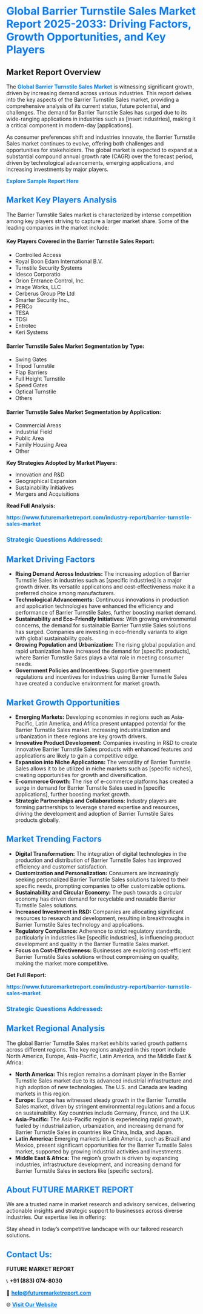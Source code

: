 <h1 style="color: #007BFF;">Global Barrier Turnstile Sales Market Report 2025-2033: Driving Factors, Growth Opportunities, and Key Players</h1>

<section id="overview">
<h2>Market Report Overview</h2>
<p>The <a href="https://www.futuremarketreport.com/industry-report/barrier-turnstile-sales-market" style="color: #007BFF; text-decoration: none;"><strong>Global Barrier Turnstile Sales Market</strong></a> is witnessing significant growth, driven by increasing demand across various industries. This report delves into the key aspects of the Barrier Turnstile Sales market, providing a comprehensive analysis of its current status, future potential, and challenges. The demand for Barrier Turnstile Sales has surged due to its wide-ranging applications in industries such as [insert industries], making it a critical component in modern-day [applications].</p>
<p>As consumer preferences shift and industries innovate, the Barrier Turnstile Sales market continues to evolve, offering both challenges and opportunities for stakeholders. The global market is expected to expand at a substantial compound annual growth rate (CAGR) over the forecast period, driven by technological advancements, emerging applications, and increasing investments by major players.</p>
</section>

<section id="overview">
<p><a href="https://www.futuremarketreport.com/request-sample/reportId=108764" style="color: #007BFF; text-decoration: none;"><strong>Explore Sample Report Here</strong></a></p>
</section>

<section id="key-players">
<h2 style="color: #007BFF;">Market Key Players Analysis</h2>
<p>The Barrier Turnstile Sales market is characterized by intense competition among key players striving to capture a larger market share. Some of the leading companies in the market include:</p>
<h4>Key Players Covered in the Barrier Turnstile Sales Report:</h4>
<ul><li>Controlled Access</li><li>Royal Boon Edam International B.V.</li><li>Turnstile Security Systems</li><li>Idesco Corporatio</li><li>Orion Entrance Control, Inc.</li><li>Image Works, LLC</li><li>Cerberus Group Pte Ltd</li><li>Smarter Security Inc.,</li><li>PERCo</li><li>TESA</li><li>TDSi</li><li>Entrotec</li><li>Keri Systems</li></ul>
<h4>Barrier Turnstile Sales Market Segmentation by Type:</h4>
<ul><li>Swing Gates</li><li>Tripod Turnstile</li><li>Flap Barriers</li><li>Full Height Turnstile</li><li>Speed Gates</li><li>Optical Turnstile</li><li>Others</li></ul>

<h4>Barrier Turnstile Sales Market Segmentation by Application:</h4>
<ul><li>Commercial Areas</li><li>Industrial Field</li><li>Public Area</li><li>Family Housing Area</li><li>Other</li></ul>
<p><strong>Key Strategies Adopted by Market Players:</strong></p>
<ul>
<li>Innovation and R&D</li>
<li>Geographical Expansion</li>
<li>Sustainability Initiatives</li>
<li>Mergers and Acquisitions</li>
</ul>
</section>

<section>
<p><strong>Read Full Analysis: </strong></p><a href="https://www.futuremarketreport.com/industry-report/barrier-turnstile-sales-market" style="color: #007BFF; text-decoration: none;"><strong>https://www.futuremarketreport.com/industry-report/barrier-turnstile-sales-market</strong></a>
<h3 style="color: #007BFF;">Strategic Questions Addressed:</h3>
</section>

<section id="driving-factors">
<h2 style="color: #007BFF;">Market Driving Factors</h2>
<ul>
<li><strong>Rising Demand Across Industries:</strong> The increasing adoption of Barrier Turnstile Sales in industries such as [specific industries] is a major growth driver. Its versatile applications and cost-effectiveness make it a preferred choice among manufacturers.</li>
<li><strong>Technological Advancements:</strong> Continuous innovations in production and application technologies have enhanced the efficiency and performance of Barrier Turnstile Sales, further boosting market demand.</li>
<li><strong>Sustainability and Eco-Friendly Initiatives:</strong> With growing environmental concerns, the demand for sustainable Barrier Turnstile Sales solutions has surged. Companies are investing in eco-friendly variants to align with global sustainability goals.</li>
<li><strong>Growing Population and Urbanization:</strong> The rising global population and rapid urbanization have increased the demand for [specific products], where Barrier Turnstile Sales plays a vital role in meeting consumer needs.</li>
<li><strong>Government Policies and Incentives:</strong> Supportive government regulations and incentives for industries using Barrier Turnstile Sales have created a conducive environment for market growth.</li>
</ul>
</section>

<section id="growth-opportunities">
<h2 style="color: #007BFF;">Market Growth Opportunities</h2>
<ul>
<li><strong>Emerging Markets:</strong> Developing economies in regions such as Asia-Pacific, Latin America, and Africa present untapped potential for the Barrier Turnstile Sales market. Increasing industrialization and urbanization in these regions are key growth drivers.</li>
<li><strong>Innovative Product Development:</strong> Companies investing in R&D to create innovative Barrier Turnstile Sales products with enhanced features and applications are likely to gain a competitive edge.</li>
<li><strong>Expansion into Niche Applications:</strong> The versatility of Barrier Turnstile Sales allows it to be utilized in niche markets such as [specific niches], creating opportunities for growth and diversification.</li>
<li><strong>E-commerce Growth:</strong> The rise of e-commerce platforms has created a surge in demand for Barrier Turnstile Sales used in [specific applications], further boosting market growth.</li>
<li><strong>Strategic Partnerships and Collaborations:</strong> Industry players are forming partnerships to leverage shared expertise and resources, driving the development and adoption of Barrier Turnstile Sales products globally.</li>
</ul>
</section>

<section id="trending-factors">
<h2 style="color: #007BFF;">Market Trending Factors</h2>
<ul>
<li><strong>Digital Transformation:</strong> The integration of digital technologies in the production and distribution of Barrier Turnstile Sales has improved efficiency and customer satisfaction.</li>
<li><strong>Customization and Personalization:</strong> Consumers are increasingly seeking personalized Barrier Turnstile Sales solutions tailored to their specific needs, prompting companies to offer customizable options.</li>
<li><strong>Sustainability and Circular Economy:</strong> The push towards a circular economy has driven demand for recyclable and reusable Barrier Turnstile Sales solutions.</li>
<li><strong>Increased Investment in R&D:</strong> Companies are allocating significant resources to research and development, resulting in breakthroughs in Barrier Turnstile Sales technology and applications.</li>
<li><strong>Regulatory Compliance:</strong> Adherence to strict regulatory standards, particularly in industries like [specific industries], is influencing product development and quality in the Barrier Turnstile Sales market.</li>
<li><strong>Focus on Cost-Effectiveness:</strong> Businesses are exploring cost-efficient Barrier Turnstile Sales solutions without compromising on quality, making the market more competitive.</li>
</ul>
</section>

<section>
<p><strong>Get Full Report: </strong></p><a href="https://www.futuremarketreport.com/industry-report/barrier-turnstile-sales-market" style="color: #007BFF; text-decoration: none;"><strong>https://www.futuremarketreport.com/industry-report/barrier-turnstile-sales-market</strong></a>
<h3 style="color: #007BFF;">Strategic Questions Addressed:</h3>
</section>


<section id="regional-analysis">
<h2 style="color: #007BFF;">Market Regional Analysis</h2>
<p>The global Barrier Turnstile Sales market exhibits varied growth patterns across different regions. The key regions analyzed in this report include North America, Europe, Asia-Pacific, Latin America, and the Middle East & Africa:</p>
<ul>
<li><strong>North America:</strong> This region remains a dominant player in the Barrier Turnstile Sales market due to its advanced industrial infrastructure and high adoption of new technologies. The U.S. and Canada are leading markets in this region.</li>
<li><strong>Europe:</strong> Europe has witnessed steady growth in the Barrier Turnstile Sales market, driven by stringent environmental regulations and a focus on sustainability. Key countries include Germany, France, and the U.K.</li>
<li><strong>Asia-Pacific:</strong> The Asia-Pacific region is experiencing rapid growth, fueled by industrialization, urbanization, and increasing demand for Barrier Turnstile Sales in countries like China, India, and Japan.</li>
<li><strong>Latin America:</strong> Emerging markets in Latin America, such as Brazil and Mexico, present significant opportunities for the Barrier Turnstile Sales market, supported by growing industrial activities and investments.</li>
<li><strong>Middle East & Africa:</strong> The region’s growth is driven by expanding industries, infrastructure development, and increasing demand for Barrier Turnstile Sales in sectors like [specific sectors].</li>
</ul>
</section>

<footer>
<h2 style="color: #007BFF;">About FUTURE MARKET REPORT</h2>
<p>We are a trusted name in market research and advisory services, delivering actionable insights and strategic support to businesses across diverse industries. Our expertise lies in offering:</p>

<p>Stay ahead in today’s competitive landscape with our tailored research solutions.</p>

<h2 style="color: #007BFF;">Contact Us:</h2>
<p><strong>FUTURE MARKET REPORT</strong></p>
<p>📞 <strong>+91 (883) 074-8030</strong></p>
<p>📧 <strong><a href="mailto:help@futuremarketreport.com" style="color: #007BFF;">help@futuremarketreport.com</a></strong></p>
<p>🌐 <strong><a href="https://www.futuremarketreport.com/" style="color: #007BFF;">Visit Our Website</a></strong></p>
</footer>